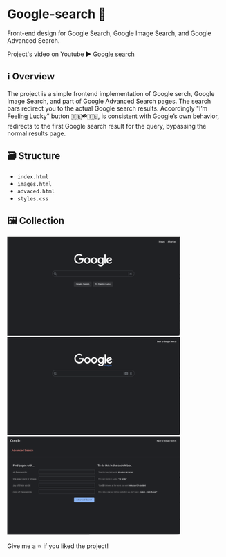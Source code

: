 # Google-search :mag_right:

Front-end design for Google Search, Google Image Search, and Google Advanced Search.

Project's video on Youtube :arrow_forward: [Google search](https://youtu.be/RIBUe7WKDaQ)

## :information_source: Overview

The project is a simple frontend implementation of Google serch, Google Image Search, and  part of Google Advanced Search pages. The search bars redirect you to the actual Google search results. Accordingly "I’m Feeling Lucky” button :ireland::shamrock::ireland:, is consistent with Google’s own behavior, redirects to the first Google search result for the query, bypassing the normal results page.

## :card_file_box: Structure

* `index.html`
* `images.html`
* `advaced.html`
* `styles.css`

## :framed_picture: Collection

<img src="collection/google_search.png" width="400"> <img src="collection/google_image_search.png" width="400"> <img src="collection/google_advanced_search.png" width="400"> 





Give me a  :star:  if you liked the project!
